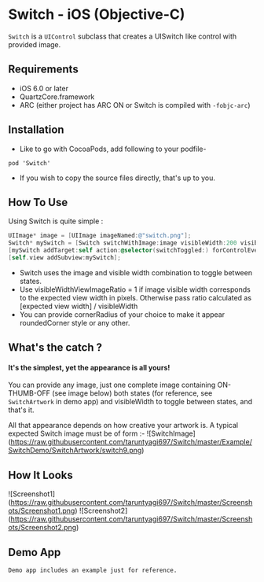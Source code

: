 # Switch - iOS (Objective-C)

`Switch` is a `UIControl` subclass that creates a UISwitch like control with provided image.

## Requirements
* iOS 6.0 or later
* QuartzCore.framework
* ARC (either project has ARC ON or Switch is compiled with `-fobjc-arc`)

## Installation
* Like to go with CocoaPods, add following to your podfile-
```
pod 'Switch'
```

* If you wish to copy the source files directly, that's up to you.

## How To Use
Using Switch is quite simple :
```objective-c
UIImage* image = [UIImage imageNamed:@"switch.png"];
Switch* mySwitch = [Switch switchWithImage:image visibleWidth:200 visibleWidthViewImageRatio:1];
[mySwitch addTarget:self action:@selector(switchToggled:) forControlEvents:UIControlEventValueChanged];
[self.view addSubview:mySwitch];
```

* Switch uses the image and visible width combination to toggle between states.
* Use visibleWidthViewImageRatio = 1 if image visible width corresponds to the expected view width in pixels. Otherwise pass ratio calculated as [expected view width] / visibleWidth
* You can provide cornerRadius of your choice to make it appear roundedCorner style or any other.

## What's the catch ?
#### It's the simplest, yet the appearance is all yours!
You can provide any image, just one complete image containing ON-THUMB-OFF (see image below) both states
(for reference, see `SwitchArtwork` in demo app) 
and visibleWidth to toggle between states, and that's it.

All that appearance depends on how creative your artwork is.
A typical expected Switch image must be of form :-
![SwitchImage] (https://raw.githubusercontent.com/taruntyagi697/Switch/master/Example/SwitchDemo/SwitchArtwork/switch9.png)

## How It Looks
![Screenshot1] (https://raw.githubusercontent.com/taruntyagi697/Switch/master/Screenshots/Screenshot1.png)
![Screenshot2] (https://raw.githubusercontent.com/taruntyagi697/Switch/master/Screenshots/Screenshot2.png)

    
## Demo App
    Demo app includes an example just for reference.